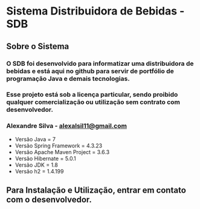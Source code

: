 # Sistema Distribuidora de Bebidas - SDB
## Sobre o Sistema
### O SDB foi desenvolvido para informatizar uma distribuidora de bebidas e está aqui no github para servir de portfólio de programação Java e demais tecnologias. 
### Esse projeto está sob a licença particular, sendo proibido qualquer comercialização ou utilização sem contrato com desenvolvedor.
### Alexandre Silva - alexalsil11@gmail.com

* Versão Java = 7
* Versão Spring Framework = 4.3.23
* Versão Apache Maven Project = 3.6.3
* Versão Hibernate = 5.0.1
* Versão JDK = 1.8
* Versão h2 = 1.4.199

## Para Instalação e Utilização, entrar em contato com o desenvolvedor.
